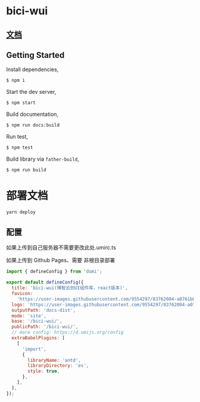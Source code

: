 # bici-wui

## [文档](https://bici-fed.github.io/bici-wui/)

## Getting Started

Install dependencies,

```bash
$ npm i
```

Start the dev server,

```bash
$ npm start
```

Build documentation,

```bash
$ npm run docs:build
```

Run test,

```bash
$ npm test
```

Build library via `father-build`,

```bash
$ npm run build
```

# 部署文档

```bash
yarn deploy
```

## 配置

如果上传到自己服务器不需要更改此处.umirc.ts

如果上传到 Github Pages、需要 非根目录部署

```js
import { defineConfig } from 'dumi';

export default defineConfig({
  title: 'bici-wui(博智云创UI组件库，react版本)',
  favicon:
    'https://user-images.githubusercontent.com/9554297/83762004-a0761b00-a6a9-11ea-83b4-9c8ff721d4b8.png',
  logo: 'https://user-images.githubusercontent.com/9554297/83762004-a0761b00-a6a9-11ea-83b4-9c8ff721d4b8.png',
  outputPath: 'docs-dist',
  mode: 'site',
  base: '/bici-wui/',
  publicPath: '/bici-wui/',
  // more config: https://d.umijs.org/config
  extraBabelPlugins: [
    [
      'import',
      {
        libraryName: 'antd',
        libraryDirectory: 'es',
        style: true,
      },
    ],
  ],
});
```
